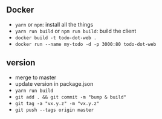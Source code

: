 

## Docker

 - `yarn` or `npm`: install all the things
 - `yarn run build` or `npm run build`: build the client
 - `docker build -t todo-dot-web .`
 - `docker run --name my-todo -d -p 3000:80 todo-dot-web`

## version

 - merge to master
 - update version in package.json
 - `yarn run build`
 - `git add . && git commit -m "bump & build"`
 - `git tag -a "vx.y.z" -m "vx.y.z"`
 - `git push --tags origin master`
